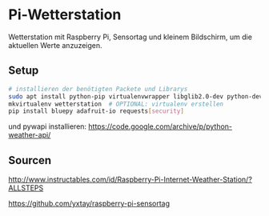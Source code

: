 # Pi-Wetterstation
Wetterstation mit Raspberry Pi, Sensortag und kleinem Bildschirm, um die aktuellen Werte anzuzeigen.

## Setup

```bash
# installieren der benötigten Packete und Librarys
sudo apt install python-pip virtualenvwrapper libglib2.0-dev python-dev build-essential libffi-dev libssl-dev
mkvirtualenv wetterstation  # OPTIONAL: virtualenv erstellen
pip install bluepy adafruit-io requests[security]
```
und pywapi installieren:
https://code.google.com/archive/p/python-weather-api/

## Sourcen
http://www.instructables.com/id/Raspberry-Pi-Internet-Weather-Station/?ALLSTEPS

https://github.com/yxtay/raspberry-pi-sensortag
